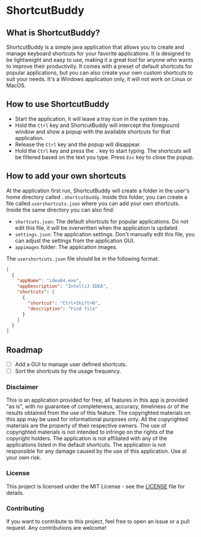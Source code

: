 # ShortcutBuddy

## What is ShortcutBuddy?
ShortcutBuddy is a simple java application that allows you to create and manage keyboard shortcuts for your favorite applications. It is designed to be lightweight and easy to use, making it a great tool for anyone who wants to improve their productivity.
It comes with a preset of default shortcuts for popular applications, but you can also create your own custom shortcuts to suit your needs.
It's a Windows application only, it will not work on Linux or MacOS.

## How to use ShortcutBuddy
- Start the application, it will leave a tray icon in the system tray.
- Hold the `Ctrl` key and ShortcutBuddy will intercept the foreground window and show a popup with the available shortcuts for that application.
- Release the `Ctrl` key and the popup will disappear.
- Hold the `Ctrl` key and press the `.` key to start typing. The shortcuts will be filtered based on the text you type. Press `Esc` key to close the popup.

## How to add your own shortcuts
At the application first run, ShortcutBuddy will create a folder in the user's home directory called `.shortcutbuddy`. Inside this folder, you can create a file called `usershortcuts.json` where you can add your own shortcuts.
Inside the same directory you can also find:
- `shortcuts.json`: The default shortcuts for popular applications. Do not edit this file, it will be overwritten when the application is updated.
- `settings.json`: The application settings. Don't manually edit this file, you can adjust the settings from the application GUI.
- `appimages` folder: The application images.

The `usershortcuts.json` file should be in the following format:
```json
[
  {
    "appName": "idea64.exe",
    "appDescription": "IntelliJ IDEA",
    "shortcuts": [
      {
        "shortcut": "Ctrl+Shift+N",
        "description": "Find file"
      }
    ]
  }
]
```
## Roadmap
- [ ] Add a GUI to manage user defined shortcuts.
- [ ] Sort the shortcuts by the usage frequency.

### Disclaimer
This is an application provided for free, all features in this app is provided "as is", with no guarantee of completeness, accuracy, timeliness or of the results obtained from the use of this feature.
The copyrighted materials on this app may be used for informational purposes only. All the copyrighted materials are the property of their respective owners. The use of copyrighted materials is not intended to infringe on the rights of the copyright holders.
The application is not affiliated with any of the applications listed in the default shortcuts. The application is not responsible for any damage caused by the use of this application. Use at your own risk.

### License
This project is licensed under the MIT License - see the [LICENSE](LICENSE) file for details.

### Contributing
If you want to contribute to this project, feel free to open an issue or a pull request. Any contributions are welcome!
